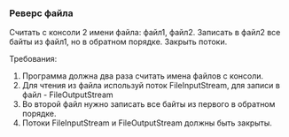 
### Реверс файла

Считать с консоли 2 имени файла: файл1, файл2.
Записать в файл2 все байты из файл1, но в обратном порядке.
Закрыть потоки.


Требования:
1.	Программа должна два раза считать имена файлов с консоли.
2.	Для чтения из файла используй поток FileInputStream, для записи в файл - FileOutputStream
3.	Во второй файл нужно записать все байты из первого в обратном порядке.
4.	Потоки FileInputStream и FileOutputStream должны быть закрыты.


